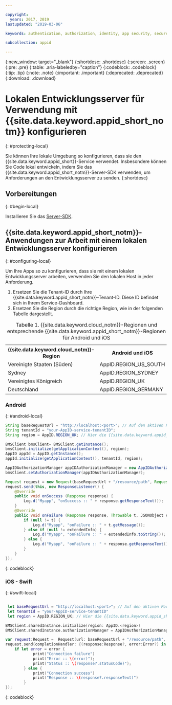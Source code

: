 ```yaml
---

copyright:
  years: 2017, 2019
lastupdated: "2019-03-06"

keywords: authentication, authorization, identity, app security, secure

subcollection: appid

---
```


{:new_window: target="_blank"}
{:shortdesc: .shortdesc}
{:screen: .screen}
{:pre: .pre}
{:table: .aria-labeledby="caption"}
{:codeblock: .codeblock}
{:tip: .tip}
{:note: .note}
{:important: .important}
{:deprecated: .deprecated}
{:download: .download}


#  Lokalen Entwicklungsserver für Verwendung mit {{site.data.keyword.appid_short_notm}} konfigurieren
{: #protecting-local}

Sie können Ihre lokale Umgebung so konfigurieren, dass sie den {{site.data.keyword.appid_short}}-Service verwendet. Insbesondere können Sie Code lokal entwickeln, indem Sie das {{site.data.keyword.appid_short_notm}}-Server-SDK verwenden, um Anforderungen an den Entwicklungsserver zu senden.
{:shortdesc}


## Vorbereitungen
{: #begin-local}

Installieren Sie das [Server-SDK](/docs/services/appid?topic=appid-web-apps).


## {{site.data.keyword.appid_short_notm}}-Anwendungen zur Arbeit mit einem lokalen Entwicklungsserver konfigurieren
{: #configuring-local}

Um Ihre Apps so zu konfigurieren, dass sie mit einem lokalen Entwicklungsserver arbeiten, verwenden Sie den lokalen Host in jeder Anforderung.

1. Ersetzen Sie die Tenant-ID durch Ihre {{site.data.keyword.appid_short_notm}}-Tenant-ID. Diese ID befindet sich in Ihrem Service-Dashboard.
2. Ersetzen Sie die Region durch die richtige Region, wie in der folgenden Tabelle dargestellt.

<table> <caption> Tabelle 1. {{site.data.keyword.cloud_notm}}-Regionen und entsprechende {{site.data.keyword.appid_short_notm}}-Regionen für Android und iOS </caption>
<tr>
  <th> {{site.data.keyword.cloud_notm}}-Region </th>
  <th> Android und iOS </th>
</tr>
<tr>
  <td> Vereinigte Staaten (Süden) </td>
  <td> AppID.REGION_US_SOUTH </td>
</tr>
<tr>
  <td> Sydney </td>
  <td> AppID.REGION_SYDNEY </td>
</tr>
<tr>
  <td> Vereinigtes Königreich </td>
  <td> AppID.REGION_UK </td>
</tr>
<tr>
  <td> Deutschland </td>
  <td> AppID.REGION_GERMANY </td>
</tr>
</table>



### Android
{: #android-local}


```java
String baseRequestUrl = "http://localhost:<port>"; // Auf den aktiven Port Ihres Servers festlegen.
String tenantId = "your-AppID-service-tenantID";
String region = AppID.REGION_UK; // Hier die {{site.data.keyword.appid_short_notm}}-Anwendungsregion festlegen. Derzeit sind folgende Werte möglich: AppID.REGION_US_SOUTH, AppID.REGION_SYDNEY, AppID.REGION_GERMANY und AppID.REGION_UK.

BMSClient bmsClient= BMSClient.getInstance();
bmsClient.initialize(getApplicationContext(), region);
AppID appId = AppID.getInstance();
appId.initialize(getApplicationContext(), tenantId, region);

AppIDAuthorizationManager appIDAuthorizationManager = new AppIDAuthorizationManager(appId);
bmsClient.setAuthorizationManager(appIDAuthorizationManager);

Request request = new Request(baseRequestUrl + "/resource/path", Request.GET);
request.send(this, new ResponseListener() {
    @Override
	public void onSuccess (Response response) {
        Log.d("Myapp", "onSuccess :: " + response.getResponseText());
	}
    @Override
	public void onFailure (Response response, Throwable t, JSONObject extendedInfo) {
        if (null != t) {
            Log.d("Myapp", "onFailure :: " + t.getMessage());
		} else if (null != extendedInfo) {
            Log.d("Myapp", "onFailure :: " + extendedInfo.toString());
		} else {
            Log.d("Myapp", "onFailure :: " + response.getResponseText());
		}
    }
});
```
{: codeblock}

### iOS - Swift
{: #swift-local}
```swift

 let baseRequestUrl = "http://localhost:<port>"; // Auf den aktiven Port Ihres Servers festlegen.
 let tenantId = "your-AppID-service-tenantID"
 let region = AppID.REGION_UK; // Hier die {{site.data.keyword.appid_short_notm}}-Anwendungsregion festlegen. Derzeit sind folgende Werte möglich: AppID.REGION_US_SOUTH, AppID.REGION_SYDNEY, AppID.REGION_GERMANY und AppID.REGION_UK.

BMSClient.sharedInstance.initialize(region: AppID.<region>)
BMSClient.sharedInstance.authorizationManager = AppIDAuthorizationManager(appid:AppID.sharedInstance)

var request:Request =  Request(url: baseRequestUrl + "/resource/path", method: HttpMethod.GET)
request.send(completionHandler: {(response:Response?, error:Error?) in
    if let error = error {
            print("Connection failure")
     		print("Error :: \(error)");
     		print("Status :: \(response?.statusCode)");
    	} else {
            print("Connection success")
            print("Response :: \(response?.responseText)")
        }
});
```
{: codeblock}
